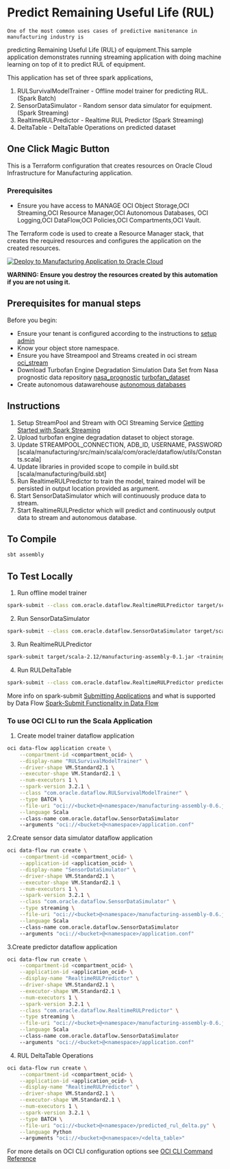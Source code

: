 # Predict Remaining Useful Life (RUL)
    One of the most common uses cases of predictive manitenance in manufacturing industry is 
predicting Remaining Useful Life (RUL) of equipment.This sample application demonstrates running streaming 
application with doing machine learning on top of it to predict RUL of equipment.

This application has set of three spark applications,
1. RULSurvivalModelTrainer - Offline model trainer for predicting RUL.(Spark Batch)
2. SensorDataSimulator     - Random sensor data simulator for equipment.(Spark Streaming)
3. RealtimeRULPredictor    - Realtime RUL Predictor (Spark Streaming)
4. DeltaTable              - DeltaTable Operations on predicted dataset

## One Click Magic Button
This is a Terraform configuration that creates resources on Oracle Cloud Infrastructure for Manufacturing application.

### Prerequisites
  * Ensure you have access to MANAGE OCI Object Storage,OCI Streaming,OCI Resource Manager,OCI Autonomous Databases, 
  OCI Logging,OCI DataFlow,OCI Policies,OCI Compartments,OCI Vault.

The Terraform code is used to create a Resource Manager stack, that creates the required resources and configures the application on the created resources.

[![Deploy to Manufacturing Application to Oracle Cloud](https://oci-resourcemanager-plugin.plugins.oci.oraclecloud.com/latest/deploy-to-oracle-cloud.svg)](https://cloud.oracle.com/resourcemanager/stacks/create?zipUrl=https://github.com/oracle-samples/oracle-dataflow-samples/raw/main/scala/manufacturing/src/resources/manufacturing.zip)

**WARNING: Ensure you destroy the resources created by this automation if you are not using it.**

## Prerequisites for manual steps
Before you begin:

* Ensure your tenant is configured according to the instructions to [setup admin](https://docs.cloud.oracle.com/en-us/iaas/data-flow/using/dfs_getting_started.htm#set_up_admin)
* Know your object store namespace.
* Ensure you have Streampool and Streams created in oci stream [oci_stream](https://docs.oracle.com/en-us/iaas/Content/Streaming/home.htm)
* Download Turbofan Engine Degradation Simulation Data Set from Nasa prognostic data repository [nasa_prognostic](https://ti.arc.nasa.gov/tech/dash/groups/pcoe/prognostic-data-repository/)
  [turbofan_dataset](https://ti.arc.nasa.gov/c/6/)
* Create autonomous datawarehouse  [autonomous databases](https://www.oracle.com/autonomous-database/autonomous-data-warehouse/)

## Instructions
1. Setup StreamPool and Stream with OCI Streaming Service [Getting Started with Spark Streaming](https://docs.cloud.oracle.com/en-us/iaas/data-flow/using/spark-streaming.htm#streaming-get-started)
2. Upload turbofan engine degradation dataset to object storage.
3. Update STREAMPOOL_CONNECTION, ADB_ID, USERNAME, PASSWORD [scala/manufacturing/src/main/scala/com/oracle/dataflow/utils/Constants.scala]
4. Update libraries in provided scope to compile in build.sbt [scala/manufacturing/build.sbt]
5. Run RealtimeRULPredictor to train the model, trained model will be persisted in output location  provided as argument.
6. Start SensorDataSimulator which will continuously produce data to stream.
7. Start RealtimeRULPredictor which will predict and continuously output data to stream and autonomous database.  

## To Compile
```sh
sbt assembly
```

## To Test Locally

1. Run offline model trainer
```sh
spark-submit --class com.oracle.dataflow.RealtimeRULPredictor target/scala-2.12/manufacturing-assembly-0.1.jar application.conf
```

2. Run SensorDataSimulator
```sh
spark-submit --class com.oracle.dataflow.SensorDataSimulator target/scala-2.12/manufacturing-assembly-0.1.jar application.conf
```

3. Run RealtimeRULPredictor
```sh
spark-submit target/scala-2.12/manufacturing-assembly-0.1.jar <training_data> <consumer_checkpoint_location> <models_location> <stream_name> <trigger_interval>
```

4. Run RULDeltaTable
```sh
spark-submit --class com.oracle.dataflow.RealtimeRULPredictor predicted_rul_delta.py application.conf
```

More info on spark-submit [Submitting Applications](https://spark.apache.org/docs/3.0.2/submitting-applications.html) and what is supported by Data Flow [Spark-Submit Functionality in Data Flow](https://docs.oracle.com/en-us/iaas/data-flow/using/spark-submit.htm)

### To use OCI CLI to run the Scala Application

1. Create model trainer dataflow application
```sh
oci data-flow application create \
    --compartment-id <compartment_ocid> \
    --display-name "RULSurvivalModelTrainer" \
    --driver-shape VM.Standard2.1 \
    --executor-shape VM.Standard2.1 \
    --num-executors 1 \
    --spark-version 3.2.1 \
    --class "com.oracle.dataflow.RULSurvivalModelTrainer" \
    --type BATCH \
    --file-uri "oci://<bucket>@<namespace>/manufacturing-assembly-0.6.jar" \
    --language Scala
    --class-name com.oracle.dataflow.SensorDataSimulator
    --arguments "oci://<bucket>@<namespace>/application.conf"
```

2.Create sensor data simulator dataflow application
```sh
oci data-flow run create \
    --compartment-id <compartment_ocid> \
    --application-id <application_ocid> \
    --display-name "SensorDataSimulator" \
    --driver-shape VM.Standard2.1 \
    --executor-shape VM.Standard2.1 \
    --num-executors 1 \
    --spark-version 3.2.1 \
    --class "com.oracle.dataflow.SensorDataSimulator" \
    --type streaming \
    --file-uri "oci://<bucket>@<namespace>/manufacturing-assembly-0.6.jar" \
    --language Scala
    --class-name com.oracle.dataflow.SensorDataSimulator
    --arguments "oci://<bucket>@<namespace>/application.conf"
```

3.Create predictor dataflow application
```sh
oci data-flow run create \
    --compartment-id <compartment_ocid> \
    --application-id <application_ocid> \
    --display-name "RealtimeRULPredictor" \
    --driver-shape VM.Standard2.1 \
    --executor-shape VM.Standard2.1 \
    --num-executors 1 \
    --spark-version 3.2.1 \
    --class "com.oracle.dataflow.RealtimeRULPredictor" \
    --type streaming \
    --file-uri "oci://<bucket>@<namespace>/manufacturing-assembly-0.6.jar" \
    --language Scala
    --class-name com.oracle.dataflow.SensorDataSimulator
    --arguments "oci://<bucket>@<namespace>/application.conf"
```

4. RUL DeltaTable Operations
```sh
oci data-flow run create \
    --compartment-id <compartment_ocid> \
    --application-id <application_ocid> \
    --display-name "RealtimeRULPredictor" \
    --driver-shape VM.Standard2.1 \
    --executor-shape VM.Standard2.1 \
    --num-executors 1 \
    --spark-version 3.2.1 \
    --type BATCH \
    --file-uri "oci://<bucket>@<namespace>/predicted_rul_delta.py" \
    --language Python
    --arguments "oci://<bucket>@<namespace>/<delta_table>"
```

For more details on OCI CLI configuration options see [OCI CLI Command Reference ](https://docs.oracle.com/en-us/iaas/tools/oci-cli/3.4.4/oci_cli_docs/cmdref/data-flow/application/create.html)